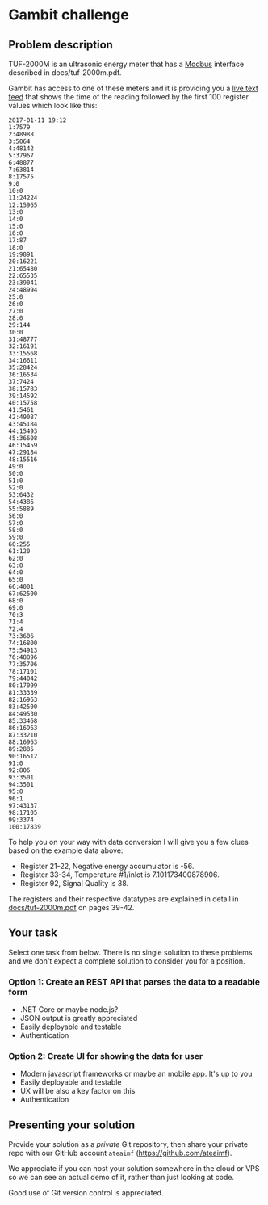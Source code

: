 # Gambit challenge

## Problem description

TUF-2000M is an ultrasonic energy meter that has a [Modbus](https://en.wikipedia.org/wiki/Modbus) interface described in docs/tuf-2000m.pdf.

Gambit has access to one of these meters and it is providing you a [live text feed](http://tuftuf.gambitlabs.fi/feed.txt) that shows the time of the reading followed by the first 100 register values which look like this:

```
2017-01-11 19:12
1:7579
2:48988
3:5064
4:48142
5:37967
6:48877
7:63814
8:17575
9:0
10:0
11:24224
12:15965
13:0
14:0
15:0
16:0
17:87
18:0
19:9891
20:16221
21:65480
22:65535
23:39041
24:48994
25:0
26:0
27:0
28:0
29:144
30:0
31:48777
32:16191
33:15568
34:16611
35:28424
36:16534
37:7424
38:15783
39:14592
40:15758
41:5461
42:49087
43:45184
44:15493
45:36608
46:15459
47:29184
48:15516
49:0
50:0
51:0
52:0
53:6432
54:4386
55:5889
56:0
57:0
58:0
59:0
60:255
61:120
62:0
63:0
64:0
65:0
66:4001
67:62500
68:0
69:0
70:3
71:4
72:4
73:3606
74:16800
75:54913
76:48896
77:35706
78:17101
79:44042
80:17099
81:33339
82:16963
83:42500
84:49530
85:33468
86:16963
87:33210
88:16963
89:2885
90:16512
91:0
92:806
93:3501
94:3501
95:0
96:1
97:43137
98:17105
99:3374
100:17839
```

To help you on your way with data conversion I will give you a few clues based on the example data above:

- Register 21-22, Negative energy accumulator is -56.
- Register 33-34, Temperature #1/inlet is 7.101173400878906.
- Register 92, Signal Quality is 38.

The registers and their respective datatypes are explained in detail in [docs/tuf-2000m.pdf](https://github.com/gambit-labs/tuf-2000m/blob/master/docs/tuf-2000m.pdf) on pages 39-42.

## Your task

Select one task from below. There is no single solution to these problems and we don't expect a complete solution to consider you for a position.

### Option 1: Create an REST API that parses the data to a readable form
- .NET Core or maybe node.js?
- JSON output is greatly appreciated
- Easily deployable and testable
- Authentication

### Option 2: Create UI for showing the data for user
- Modern javascript frameworks or maybe an mobile app. It's up to you
- Easily deployable and testable
- UX will be also a key factor on this
- Authentication

## Presenting your solution

Provide your solution as a *private* Git repository, then share your private repo with our GitHub account `ateaimf` (https://github.com/ateaimf). 

We appreciate if you can host your solution somewhere in the cloud or VPS so we can see an actual demo of it, rather than just looking at code.

Good use of Git version control is appreciated.
